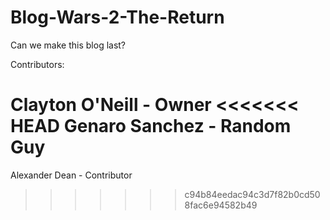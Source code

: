 # Blog-Wars-2-The-Return
Can we make this blog last?


Contributors:

Clayton O'Neill - Owner
<<<<<<< HEAD
Genaro Sanchez - Random Guy
=======
Alexander Dean - Contributor
>>>>>>> c94b84eedac94c3d7f82b0cd508fac6e94582b49
